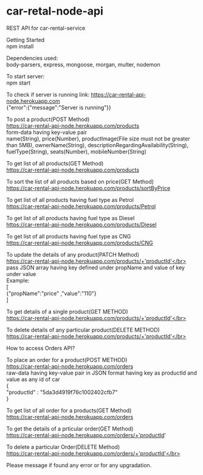 # car-retal-node-api
REST API for car-rental-service


Getting Started</br>
npm install


Dependencies used:</br>
body-parsers, express, mongoose, morgan, multer, nodemon


To start server:</br>
npm start


To check if server is running link: https://car-rental-api-node.herokuapp.com</br>
{"error":{"message":"Server is running"}}


To post a product(POST Method)</br>
https://car-rental-api-node.herokuapp.com/products</br>
form-data having key-value pair</br>
name(String), price(Number), productImage(File size must not be greater than 5MB), ownerName(String), descriptionRegardingAvailability(String), fuelType(String), seats(Number), mobileNumber(String)


To get list of all products(GET Method)</br>
https://car-rental-api-node.herokuapp.com/products

To sort the list of all products based on price(GET Method)</br>
https://car-rental-api-node.herokuapp.com/products/sortByPrice

To get list of all products having fuel type as Petrol</br>
https://car-rental-api-node.herokuapp.com/products/Petrol

To get list of all products having fuel type as Diesel</br>
https://car-rental-api-node.herokuapp.com/products/Diesel</br>

To get list of all products having fuel type as CNG</br>
https://car-rental-api-node.herokuapp.com/products/CNG</br>


To update the details of any product(PATCH Method)</br>
https://car-rental-api-node.herokuapp.com/products/+'productId'</br>
pass JSON array having key defined under propName and value of key under value</br>
Example:</br>
[</br>
	{"propName":"price" ,"value":"110"} </br>
]</br>


To get details of a single product(GET METHOD)</br>
https://car-rental-api-node.herokuapp.com/products/+'productId'</br>


To delete details of any particular product(DELETE METHOD)</br>
https://car-rental-api-node.herokuapp.com/products/+'productId'</br>


How to access Orders API?</br>


To place an order for a product(POST METHOD)</br>
https://car-rental-api-node.herokuapp.com/orders</br>
raw-data having key-value pair in JSON format having key as productId and value as any id of car</br>
{</br>
	"productId" : "5da3d4919f76c1002402cfb7"
</br>}</br>


To get list of all order for a products(GET Method)</br>
https://car-rental-api-node.herokuapp.com/orders</br>


To get the details of a prticular order(GET Method)</br>
https://car-rental-api-node.herokuapp.com/orders/+'productId'


To delete a particular Order(DELETE Method)</br>
https://car-rental-api-node.herokuapp.com/orders/+'productId'</br>

Please message if found any error or for any upgradation.
